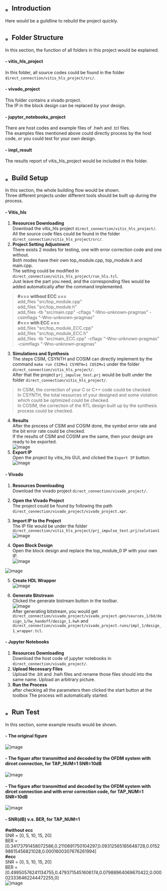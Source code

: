 ## 。Introduction
Here would be a guildline to rebuild the project quickly.

## 。Folder Structure
In this section, the function of all folders in this project would be explained.
#### - vitis_hls_project
In this folder, all source codes could be found in the folder `direct_connection/vitis_hls_project/src/`.
#### - vivado_project
This folder contains a vivado project.  
The IP in the block design can be replaced by your design.
#### - jupyter_notebooks_project
There are host codes and example files of .hwh and .tcl files.  
The examples files mentioned above could directly process by the host code, or you could test for your own design.
#### - impl_result
The results report of vitis_hls_project would be included in this folder.

## 。Build Setup
In this section, the whole building flow would be shown.  
Three different projects under different tools should be built up during the process.  
#### - Vitis_hls
1. **Resources Downloading**  
Download the vitis_hls project `direct_connection/vitis_hls_project/`.  
All the source code files could be found in the folder `direct_connection/vitis_hls_project/src/`.  
2. **Project Setting Adjustment**  
There exists 2 modes for testing, one with error correction code and one without.  
Both modes have their own top_module.cpp, top_module.h and main.cpp.  
The setting could be modified in `direct_connection/vitis_hls_project/run_hls.tcl`.  
Just leave the part you need, and the corresponding files would be added automatically after the command implemented.  
> **#=== without ECC ===**  
>add_files "src/top_module.cpp"  
>add_files "src/top_module.h"  
>add_files -tb "src/main.cpp" -cflags "-Wno-unknown-pragmas" -csimflags "-Wno-unknown-pragmas"  
> **#=== with ECC ===**  
>add_files "src/top_module_ECC.cpp"  
>add_files "src/top_module_ECC.h"  
>add_files -tb "src/main_ECC.cpp" -cflags "-Wno-unknown-pragmas" -csimflags "-Wno-unknown-pragmas"  
3. **Simulations and Synthesis**  
The steps CSIM, CSYNTH and COSIM can directly implement by the command `make run CSIM=1 CSYNTH=1 COSIM=1` under the folder `direct_connection/vitis_hls_project/`.  
After that the project `prj_impulse_test.prj` would be built under the folder `direct_connection/vitis_hls_project/`.  
>In CSIM, the correction of your C or C++ code could be checked.  
>In CSYNTH, the total resources of your designed and some violation which could be optimized could be checked.  
>In COSIM, the correction of the RTL design built up by the synthesis process could be checked.  
4. **Results**  
After the process of CSIM and COSIM done, the symbol error rate and the bit error rate could be checked.  
If the results of CSIM and COSIM are the same, then your design are ready to be exported.  
![image](https://user-images.githubusercontent.com/102524142/218661346-5eee9d67-79e7-410b-8258-9509217fa900.png)  
5. **Export IP**  
Open the project by vitis_hls GUI, and clicked the `Export IP` button.   
![image](https://user-images.githubusercontent.com/102524142/218661965-c5f6f4fe-e5dc-4548-b103-72fa21f4a3bb.png)  
#### - Vivado
1. **Resources Downloading**  
Download the vivado project `direct_connection/vivado_project/`.  
2. **Open the Vivado Project**  
The project could be found by following the path `direct_connection/vivado_project/vivado_project.xpr`.

3. **Import IP to the Project**  
The IP file would be under the folder `direct_connection/vitis_hls_project/prj_impulse_test.prj/solution1`  
![image](https://user-images.githubusercontent.com/102524142/218662980-235e3b82-19a4-4969-bb91-6f75c2f293d4.png)

4. **Open Block Design**  
Open the block design and replace the top_module_0 IP with your own IP.  
![image](https://user-images.githubusercontent.com/102524142/218667122-d48f67ce-9d16-4c07-b966-7bfb0099d313.png)

![image](https://user-images.githubusercontent.com/102524142/218648419-04583858-bb18-4a3c-b0c9-cc1dd90be8a9.png)

5. **Create HDL Wrapper**  
![image](https://user-images.githubusercontent.com/102524142/218645130-f3a166d4-06a2-4ff2-90c0-b41584ec9acd.png)

6. **Generate Bitstream**  
Clicked the generate bistream button in the toolbar.  
![image](https://user-images.githubusercontent.com/102524142/218656985-ad70af63-fe23-430d-a271-cf508d7b8a1c.png)  
After generating bitstream, you would get `direct_connection/vivado_project/vivado_project.gen/sources_1/bd/design_1/hw_handoff/design_1.hwh` and `direct_connection/vivado_project/vivado_project.runs/impl_1/design_1_wrapper.tcl`.

#### - Jupyter Notebooks
1. **Resources Downloading**  
Download the host code of jupyter notebooks in `direct_connection/vivado_project/`. 
2. **Upload Necessary Files**  
Upload the .bit and .hwh files and rename those files should into the same name.
Upload an arbitrary picture.
3. **Run the Process**  
after checking all the parameters
then clicked the start button at the toolbox
The process will automatically started.

## 。Run Test
In this section, some example results would be shown.  
#### - The original figure
![image](https://user-images.githubusercontent.com/102524142/218643587-45041ab9-763b-453e-b0fe-ca159eef95aa.png)
#### - The figuer after transmitted and decoded by the OFDM system with dircet connection, for TAP_NUM=1 SNR=10dB  
![image](https://user-images.githubusercontent.com/102524142/218643624-4938cba4-970a-45c3-b3a1-f99af5b0e384.png)
#### - The figure after transmitted and decoded by the OFDM system with dircet connection and with error correction code, for TAP_NUM=1 SNR=10dB  
![image](https://user-images.githubusercontent.com/102524142/218643748-2ff0995e-0b8d-4a35-aeee-0a4ba823acf7.png)
#### - SNR(dB) v.s. BER, for TAP_NUM=1  
**#without ecc**  
SNR = [0, 5, 10, 15, 20]  
BER = [0.34173791458072586,0.2110691750104297,0.09312565185648728,0.015298615456821028,0.0001600307676261994]  
**#ecc**  
SNR = [0, 5, 10, 15, 20]  
BER = [0.49950576241134755,0.4793715451606174,0.07988964069670422,0.000023336462244472255,0]  
![image](https://user-images.githubusercontent.com/102524142/218641341-053a5bb5-85c0-4cbb-a7a8-68ae2cd8e687.png)

